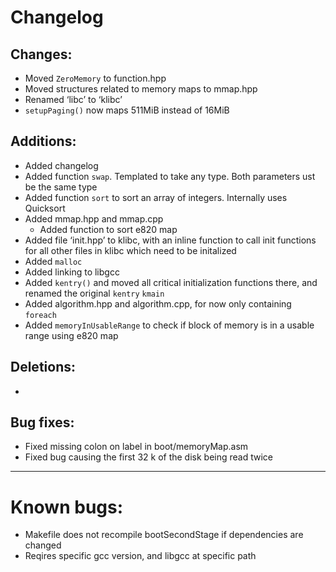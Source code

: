 # Changelog


## Changes:



* Moved `ZeroMemory` to function.hpp
* Moved structures related to memory maps to mmap.hpp
* Renamed ‘libc’ to ‘klibc’
* `setupPaging()` now maps 511MiB instead of 16MiB 


## Additions:



* Added changelog
* Added function `swap`. Templated to take any type. Both parameters ust be the same type
* Added function `sort` to sort an array of integers. Internally uses Quicksort
* Added mmap.hpp and mmap.cpp
    * Added function to sort e820 map
* Added file ‘init.hpp’ to klibc, with an inline function to call init functions for all other files in klibc which need to be initalized
* Added `malloc`
* Added linking to libgcc
* Added `kentry()` and moved all critical initialization functions there, and renamed the original `kentry` `kmain`
* Added algorithm.hpp and algorithm.cpp, for now only containing `foreach`
* Added `memoryInUsableRange` to check if block of memory is in a usable range using e820 map


## Deletions:



* 


## Bug fixes:



* Fixed missing colon on label in boot/memoryMap.asm
* Fixed bug causing the first 32 k of the disk being read twice


---


# Known bugs:



* Makefile does not recompile bootSecondStage if dependencies are changed
* Reqires specific gcc version, and libgcc at specific path

